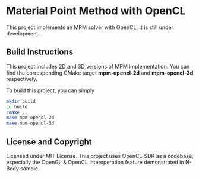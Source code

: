# Material Point Method with OpenCL

This project implements an MPM solver with OpenCL. It is still under development.

## Build Instructions
This project includes 2D and 3D versions of MPM implementation. You can find the corresponding CMake target
**mpm-opencl-2d** and **mpm-opencl-3d** respectively.

To build this project, you can simply
```bash
mkdir build
cd build
cmake ..
make mpm-opencl-2d
make mpm-opencl-3d
```

## License and Copyright
Licensed under MIT License. This project uses OpenCL-SDK as a codebase, especially the OpenGL & OpenCL interoperation feature demonstrated in N-Body sample.